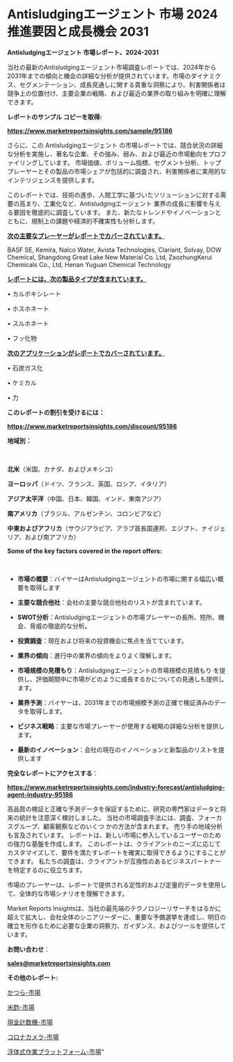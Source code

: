 # Antisludgingエージェント 市場 2024 推進要因と成長機会 2031

<strong>Antisludgingエージェント 市場レポート、2024-2031</strong>

当社の最新のAntisludgingエージェント市場調査レポートでは、2024年から2031年までの傾向と機会の詳細な分析が提供されています。市場のダイナミクス、セグメンテーション、成長見通しに関する貴重な洞察により、利害関係者は競争上の位置付け、主要企業の戦略、および最近の業界の取り組みを明確に理解できます。



<strong>レポートのサンプル コピーを取得:</strong> <a href=https://www.marketreportsinsights.com/sample/95186>

<strong><u>https://www.marketreportsinsights.com/sample/95186</u></strong></a>

さらに、この Antisludgingエージェント の市場レポートでは、競合状況の詳細な分析を実施し、著名な企業、その強み、弱み、および最近の市場動向をプロファイリングしています。 市場価値、ボリューム指標、セグメント分析、トッププレーヤーとその製品の市場シェアが包括的に調査され、利害関係者に実用的なインテリジェンスを提供します。

このレポートでは、技術の進歩、人間工学に基づいたソリューションに対する需要の高まり、工業化など、Antisludgingエージェント 業界の成長に影響を与える要因を徹底的に調査しています。 また、新たなトレンドやイノベーションとともに、規制上の課題や経済的不確実性も分析します。



<strong><u>次の主要なプレーヤーがレポートでカバーされています。</u></strong>

BASF SE, Kemira, Nalco Water, Avista Technologies, Clariant, Solvay, DOW Chemical, Shangdong Great Lake New Material Co. Ltd, ZaozhungKerui Chemicals Co., Ltd, Henan Yuguan Chemical Technology



<strong><u><b>レポートには、次の製品タイプが含まれています。</b></u></strong>

• カルボキシレート

• ホスホネート

• スルホネート

• フッ化物



<strong><u><b>次のアプリケーションがレポートでカバーされています。</b></u></strong>

• 石炭ガス化

• ケミカル

• 力



<strong><b>このレポートの割引を受けるには：</b></strong>

<a href=https://www.marketreportsinsights.com/discount/95186>

<strong><u>https://www.marketreportsinsights.com/discount/95186</u></strong></a>



<strong>地域別：</strong>

<strong> </strong>



<strong>北米</strong>（米国、カナダ、およびメキシコ）



<strong>ヨーロッパ</strong>（ドイツ、フランス、英国、ロシア、イタリア）



<strong>アジア太平洋</strong>（中国、日本、韓国、インド、東南アジア）



<strong>南アメリカ</strong>（ブラジル、アルゼンチン、コロンビアなど）



<strong>中東およびアフリカ</strong>（サウジアラビア、アラブ首長国連邦、エジプト、ナイジェリア、および南アフリカ）



<strong>Some of the key factors covered in the report offers:</strong>

<strong> </strong>
<ul>
  <li>

<strong>市場の概要</strong>：バイヤーはAntisludgingエージェントの市場に関する幅広い概要を取得します</li>
  <li>

<strong>主要な競合他社</strong>：会社の主要な競合他社のリストが含まれています。</li>
  <li>

<strong>SWOT分析</strong>：Antisludgingエージェントの市場プレーヤーの長所、短所、機会、脅威の徹底的な分析。</li>
  <li>

<strong>投資調査</strong>：現在および将来の投資機会に焦点を当てています。</li>
  <li>

<strong>業界の傾向</strong>：進行中の業界の傾向をよりよく理解します。</li>
  <li>

<strong>市場規模の見積もり</strong>：Antisludgingエージェントの市場規模の見積もり を提供し、評価期間中に市場がどのように成長するかについての見通しも提供します。</li>
  <li>

<strong>業界予測</strong>：バイヤーは、2031年までの市場規模予測の正確で検証済みのデータを取得します。</li>
  <li>

<strong>ビジネス戦略</strong>：主要な市場プレーヤーが使用する戦略の詳細な分析を提供します。</li>
  <li>

<strong>最新のイノベーション</strong>：会社の現在のイノベーションと新製品のリストを提供します</li>
</ul>


<strong>完全なレポートにアクセスする</strong>：

<a href=https://www.marketreportsinsights.com/industry-forecast/antisludging-agent-industry-95186>

<strong><u>https://www.marketreportsinsights.com/industry-forecast/antisludging-agent-industry-95186</u></strong></a>

高品質の検証と正確な予測データを保証するために、研究の専門家はデータと将来の統計を注意深く検討しました。 当社の市場調査手法には、調査、フォーカスグループ、顧客観察などのいくつ かの方法が含まれます。 売り手の地域分析も言及されています。 レポートは、新しい市場に参入しているユーザーのための強力な基盤を作成します。 このレポートは、クライアントのニーズに応じてカスタマイズして、要件を満たすレポートを確実に取得できるようにすることができます。 私たちの調査は、クライアントが互換性のあるビジネスパートナーを特定するのに役立ちます。

市場のプレーヤーは、レポートで提供される定性的および定量的データを使用して、全体的な市場シナリオを理解できます。

Market Reports Insightsは、当社の最先端のテクノロジーリサーチをはるかに超えて拡大し、会社全体のシニアリーダーに、重要な予備選挙を達成し、明日の確立を形作るために必要な企業の洞察力、ガイダンス、およびツールを提供しています。



<strong><b>お問い合わせ</b></strong>：

<a href=mailto:sales@marketreportsinsights.com>

<strong><u>sales@marketreportsinsights.com</u></strong></a>



<strong>その他のレポート:</strong>

<a href=https://www.linkedin.com/pulse/かつら-市場-2030-年までの需要に焦点を当てた-2023-年調査レポート-fixmf/>かつら-市場</a>

<a href=https://www.linkedin.com/pulse/米酢-市場-2023-swot-分析と最新イノベーション-2030-analytics-achievers-24-analysis-suyjf/>米酢-市場</a>

<a href=https://www.linkedin.com/pulse/現金計数機-市場-2023-競争分析と事業成長-2030-analytics-achievers-24-analysis-8tz4f/>現金計数機-市場</a>

<a href=https://www.linkedin.com/pulse/コロナカメラ-市場-2023-競争分析と事業成長-2030-analytics-achievers-24-analysis-w2wkf/>コロナカメラ-市場</a>

<a href=https://www.linkedin.com/pulse/浮体式作業プラットフォーム-市場-2023-収益と成長ドライバー-2030-tbzjf/>浮体式作業プラットフォーム-市場</a>"
